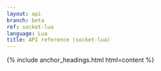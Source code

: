 ```yaml
---
layout: api
branch: beta
ref: socket-lua
language: Lua
title: API reference (socket-lua)
---
```

{% include anchor_headings.html html=content %}